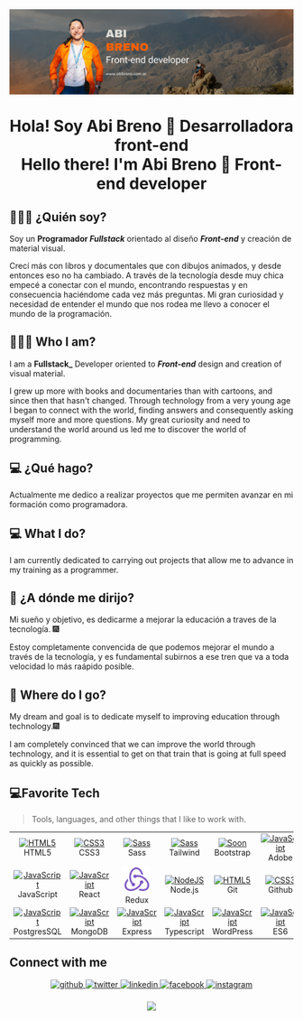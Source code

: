<img align="center" alt="banner" width="auto" src="portadaGitHub.png">

<h1 align="center">Hola! Soy Abi Breno 🚀 Desarrolladora front-end </br> Hello there! I'm Abi Breno 🚀 Front-end developer</h1>

## 🙋🏽‍♀️ ¿Quién soy? 
Soy un **Programador _Fullstack_** orientado al diseño ***Front-end*** y creación
de material visual.

Crecí más con libros y documentales que con dibujos animados, y desde entonces eso no ha cambiado. A través de la tecnología desde muy chica empecé a conectar con el mundo, encontrando respuestas y en consecuencia haciéndome cada vez más preguntas.
Mi gran curiosidad y necesidad de entender el mundo que nos rodea me llevo a conocer el mundo de la programación.
## 🙋🏽‍♀️ Who I am?
I am a **Fullstack_** Developer oriented to ***Front-end*** design and creation
of visual material.

I grew up more with books and documentaries than with cartoons, and since then that hasn't changed. Through technology from a very young age I began to connect with the world, finding answers and consequently asking myself more and more questions.
My great curiosity and need to understand the world around us led me to discover the world of programming.
## 💻 ¿Qué hago?
Actualmente me dedico a realizar proyectos que me permiten avanzar en mi formación como 
programadora.
## 💻 What I do?
I am currently dedicated to carrying out projects that allow me to advance in my training as a
programmer.

## 🚀 ¿A dónde me dirijo?
Mi sueño y objetivo, es dedicarme a mejorar la educación a traves de la tecnología. 🎆

Estoy completamente convencida de que podemos mejorar el mundo a través de la tecnología, y es fundamental subirnos a ese tren que va a toda velocidad lo más raápido posible.
## 🚀 Where do I go?
My dream and goal is to dedicate myself to improving education through technology.🎆

I am completely convinced that we can improve the world through technology, and it is essential to get on that train that is going at full speed as quickly as possible.

 <h2 align="left" id="macropower-tech">💻Favorite Tech</h2>

> Tools, languages, and other things that I like to work with.
<table align="center">
  <tr>
    <td align="center" width="100">
      <a href="#">
        <img src="https://upload.wikimedia.org/wikipedia/commons/6/61/HTML5_logo_and_wordmark.svg" width="50" height="50" alt="HTML5" />
      </a>
      <br>HTML5
    </td>
    <td align="center" width="100">
      <a href="#">
        <img src="https://upload.wikimedia.org/wikipedia/commons/d/d5/CSS3_logo_and_wordmark.svg" width="50" height="50" alt="CSS3" />
      </a>
      <br>CSS3
    </td>
    <td align="center"  width="100">
      <a href="#">
        <img src="https://upload.wikimedia.org/wikipedia/commons/9/96/Sass_Logo_Color.svg" width="50" height="50" alt="Sass" />
      </a>
      <br>Sass
    </td>
    <td align="center"  width="100">
      <a href="#">
        <img src="https://upload.wikimedia.org/wikipedia/commons/d/d5/Tailwind_CSS_Logo.svg" width="50" height="50" alt="Sass" />
      </a>
      <br>Tailwind
    </td>
    <td align="center" width="100">
      <a href="#">
        <img src="https://cdn.jsdelivr.net/gh/devicons/devicon/icons/bootstrap/bootstrap-original.svg" width="50" height="50" alt="Soon" />
      </a>
      <br>Bootstrap
    </td>
    <td align="center" width="100">
      <a href="#">
        <img src="https://cdn.worldvectorlogo.com/logos/adobe-illustrator-cc-2019.svg" width="50" height="50" alt="JavaScript" />
      </a>
      <br>Adobe
    </td>
    <td align="center" width="100">
      <a href="#">
        <img src="https://upload.wikimedia.org/wikipedia/commons/3/33/Figma-logo.svg" width="50" height="50" alt="Soon" />
      </a>
      <br>Figma
    </td>
  </tr>
  
  <tr>
    <td align="center" width="100">
      <a href="#">
        <img src="https://upload.wikimedia.org/wikipedia/commons/9/99/Unofficial_JavaScript_logo_2.svg" width="50" height="50" alt="JavaScript" />
      </a>
      <br>JavaScript
    </td>
    <td align="center" width="100">
      <a href="#">
        <img src="https://cdn.worldvectorlogo.com/logos/react-2.svg" width="50" height="50" alt="JavaScript" />
      </a>
      <br>React
    </td>
    <td align="center" width="100">
      <a href="#">
        <img src="https://raw.githubusercontent.com/sachinverma53121/sachinverma53121/master/icons/redux.png" width="50" height="50" alt="Redux" />
      </a>
      <br>Redux
    </td>
    </td>
    <td align="center" width="100">
      <a href="#">
        <img src="https://upload.wikimedia.org/wikipedia/commons/d/d9/Node.js_logo.svg" width="50" height="50" alt="NodeJS" />
      </a>
      <br>Node.js
    </td>
    

  <td align="center" width="100">
   <a href="#">
   <img src="https://cdn.jsdelivr.net/gh/devicons/devicon/icons/git/git-original.svg" width="50" height="50" alt="HTML5" />
 </a>
   <br>Git
  </td>
   <td align="center" width="100">
   <a href="#">
   <img src="https://cdn.jsdelivr.net/gh/devicons/devicon/icons/github/github-original.svg" width="50" height="50" alt="CSS3" />
   </a>
  <br>Github
   </td>
  </tr>
<tr>
    <td align="center" width="100">
      <a href="#">
        <img src="https://cdn.jsdelivr.net/gh/devicons/devicon/icons/mysql/mysql-original.svg" width="50" height="50" alt="JavaScript" />
      </a>
      <br>PostgresSQL
    </td>
  <td align="center" width="100">
      <a href="#">
        <img src="https://cdn.worldvectorlogo.com/logos/mongodb-icon-1.svg" width="50" height="50" alt="JavaScript" />
      </a>
      <br>MongoDB
    </td>
   <td align="center" width="100">
      <a href="#">
        <img src="https://cdn.worldvectorlogo.com/logos/express-109.svg" width="50" height="50" alt="JavaScript" />
      </a>
      <br>Express
    </td>
   <td align="center" width="100">
      <a href="#">
        <img src="https://cdn.worldvectorlogo.com/logos/typescript-2.svg" width="50" height="50" alt="JavaScript" />
      </a>
      <br>Typescript
    </td>
  <td align="center" width="100">
      <a href="#">
        <img src="https://cdn.worldvectorlogo.com/logos/wordpress-icon.svg" width="50" height="50" alt="JavaScript" />
      </a>
      <br>WordPress
    </td>
  <td align="center" width="100">
      <a href="#">
        <img src="https://cdn.worldvectorlogo.com/logos/es6.svg" width="50" height="50" alt="JavaScript" />
      </a>
      <br>ES6
    </td>
  <td align="center" width="100">
      <a href="#">
        <img src="https://cdn.worldvectorlogo.com/logos/photoshop-cc-4.svg" width="50" height="50" alt="JavaScript" />
      </a>
      <br>Photoshop
  </tr>
</table>

## Connect with me  
<div align="center">
<a href="https://github.com/abibreno" target="_blank">
<img src=https://img.shields.io/badge/github-%2324292e.svg?&style=for-the-badge&logo=github&logoColor=white alt=github style="margin-bottom: 5px;" />
</a>
<a href="https://twitter.com/BrenoAbi" target="_blank">
<img src=https://img.shields.io/badge/twitter-%2300acee.svg?&style=for-the-badge&logo=twitter&logoColor=white alt=twitter style="margin-bottom: 5px;" />
</a>
<a href="https://linkedin.com/in/abibreno" target="_blank">
<img src=https://img.shields.io/badge/linkedin-%231E77B5.svg?&style=for-the-badge&logo=linkedin&logoColor=white alt=linkedin style="margin-bottom: 5px;" />
</a>
<a href="https://www.facebook.com/profile.php?id=100066820415905" target="_blank">
<img src=https://img.shields.io/badge/facebook-%232E87FB.svg?&style=for-the-badge&logo=facebook&logoColor=white alt=facebook style="margin-bottom: 5px;" />
</a>
<a href="https://instagram.com/abibreno" target="_blank">
<img src=https://img.shields.io/badge/instagram-%23000000.svg?&style=for-the-badge&logo=instagram&logoColor=white alt=instagram style="margin-bottom: 5px;" />
</a>  
</div>  

</br>

<div align="center"><img src="https://spotify-github-profile.vercel.app/api/view?uid=6f5jwxp5bqm78bxu38tsxli2v&cover_image=true&theme=default&show_offline=false&background_color=121212&bar_color_cover=false" /></div>

